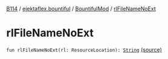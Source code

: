 [B114](../../index.md) / [ejektaflex.bountiful](../index.md) / [BountifulMod](index.md) / [rlFileNameNoExt](./rl-file-name-no-ext.md)

# rlFileNameNoExt

`fun rlFileNameNoExt(rl: ResourceLocation): `[`String`](https://kotlinlang.org/api/latest/jvm/stdlib/kotlin/-string/index.html) [(source)](https://github.com/ejektaflex/Bountiful/tree/develop/src/main/kotlin/ejektaflex/bountiful/BountifulMod.kt#L51)